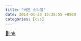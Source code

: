 ```yaml
---
title: "버튼 스타일"
date: 2014-01-23 15:35:55 +0900
categories: [css]
---
```





[🔗link](http://www.mins01.com/mh/tech/read/858)